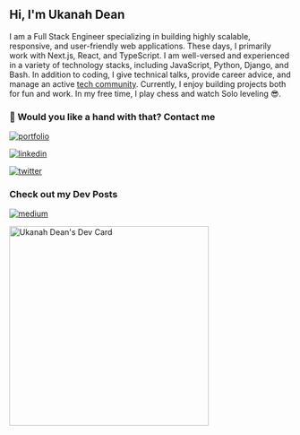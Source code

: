 ## Hi, I'm Ukanah Dean

<!--

**Harrylever/Harrylever** is a ✨ _special_ ✨ repository because its `README.md` (this file) appears on your GitHub profile.

Here are some ideas to get you started:

-->
I am a Full Stack Engineer specializing in building highly scalable, responsive, and user-friendly web applications. These days, I primarily work with Next.js, React, and TypeScript. I am well-versed and experienced in a variety of technology stacks, including JavaScript, Python, Django, and Bash.
In addition to coding, I give technical talks, provide career advice, and manage an active [tech community](https://chat.whatsapp.com/G29pIK9Kg4G44uMhxmuBdZ). Currently, I enjoy building projects both for fun and work. In my free time, I play chess and watch Solo leveling 😎.

### 🔗 Would you like a hand with that? Contact me
[![portfolio](https://img.shields.io/badge/my_portfolio-000?style=for-the-badge&logo=ko-fi&logoColor=white)](https://codesfromdean.vercel.app/)

[![linkedin](https://img.shields.io/badge/linkedin-0A66C2?style=for-the-badge&logo=linkedin&logoColor=white)](https://www.linkedin.com/in/deanukanah/)

[![twitter](https://img.shields.io/badge/twitter-1DA1F2?style=for-the-badge&logo=twitter&logoColor=white)](https://twitter.com/OnesiUkanah)

### Check out my Dev Posts
[![medium](https://img.shields.io/badge/medium-0ac210?style=for-the-badge&logo=medium&logoColor=white)](https://medium.com/@ukanah15thdean)

<a href="https://app.daily.dev/deanuko"><img src="https://api.daily.dev/devcards/v2/otxyiu7qccaidw5q3qgeZ.png?r=9ng&type=default" width="356" alt="Ukanah Dean's Dev Card"/></a>
